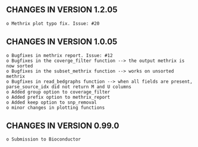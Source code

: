 CHANGES IN VERSION 1.2.05
-------------------------
    o Methrix plot typo fix. Issue: #20

CHANGES IN VERSION 1.0.05
-------------------------
    o Bugfixes in methrix report. Issue: #12
    o Bugfixes in the coverge_filter function --> the output methrix is now sorted
    o Bugfixes in the subset_methrix function --> works on unsorted methrix
    o Bugfixes in read_bedgraphs function --> when all fields are present, parse_source_idx did not return M and U columns
    o Added group option to coverage_filter
    o Added prefix option to methrix_report
    o Added keep option to snp_removal
    o minor changes in plotting functions 

CHANGES IN VERSION 0.99.0
-------------------------
    o Submission to Bioconductor